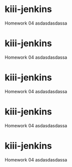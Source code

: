 # kiii-jenkins
Homework 04
asdasdasdassa
# kiii-jenkins
Homework 04
asdasdasdassa
# kiii-jenkins
Homework 04
asdasdasdassa
# kiii-jenkins
Homework 04
asdasdasdassa
# kiii-jenkins
Homework 04
asdasdasdassa

